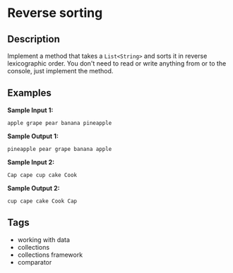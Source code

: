 # Reverse sorting

## Description
Implement a method that takes a `List<String>` and sorts it in reverse lexicographic order. You don't need to read or write anything from or to the console, just implement the method.

## Examples
**Sample Input 1:**
```console
apple grape pear banana pineapple
```

**Sample Output 1:**
```console
pineapple pear grape banana apple
```

**Sample Input 2:**
```console
Cap cape cup cake Cook
```

**Sample Output 2:**
```console
cup cape cake Cook Cap
```

## Tags
- working with data
- collections
- collections framework
- comparator